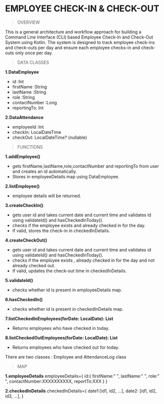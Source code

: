 # EMPLOYEE CHECK-IN & CHECK-OUT 

> OVERVIEW

This is a general architecture and workflow approach for building a Command Line Interface (CLI) based Employee Check-In and Check-Out System using Kotlin. The system is designed to track employee check-ins and check-outs per day and ensure each employee checks-in and check-outs only once per day.

>  DATA CLASSES

**1.DataEmployee**
  - id :Int
  - firstName :String 
  - lastName :String
  - role :String
  - contactNumber :Long
  - reportingTo: Int
    
**2.DataAttendance**
  - employeeId :Int
  - checkIn: LocalDateTime
  - checkOut: LocalDateTime? (nullable)

> FUNCTIONS

**1.addEmployee()**
  - gets firstName,lastName,role,contactNumber and reportingTo from user and creates an id automatically.
  - Stores in employeeDetails map using DataEmployee.

**2.listEmployee()**
  - employee details will be returned.
    
**3.createCheckIn()**
  - gets user id and takes current date and current time and validates id using validateId() and hasCheckedInToday().
  - checks if the employee exists and already checked in for the day.
  - If valid, stores the check-in in checkedInDetails.

**4.createCheckOut()**
  - gets user id and takes current date and current time and validates id using validateId() and hasCheckedInToday().
  - checks if the employee exists , already checked in for the day and not already checked out.
  - If valid, updates the check-out time in checkedInDetails.
    
**5.validateId()**
  - checks whether id is present in employeeDetails map.

**6.hasCheckedIn()**
  - checks whether id is present in checkedInDetails map.

**7.listCheckedInEmployees(forDate: LocalDate): List<DataEmployee>**
  - Returns employees who have checked in today.

**8.listCheckedOutEmployees(forDate: LocalDate): List<DataEmployee>**
  - Returns employees who have checked out for today.

There are two classes : Employee and AttendanceLog class

> MAP

**1.employeeDetails**
employeeDetails={
  id:{
    firstName:"    ",
    lastName:"     ",
    role:"         ",
    contactNumber:XXXXXXXXXX,
    reportTo:XXX
  }
}

**2.checkedInDetails**
checkedInDetails={
  date1:[id1, id2, ...],
  date2: [id1, id2, id3, ...],
}
